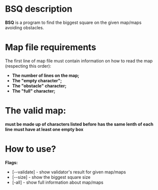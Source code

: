 # BSQ description
**BSQ** is a program to find the biggest square on the given map/maps avoiding obstacles.

# Map file requirements
The first line of map file must contain information on how to read the map (respecting this order):
* **The number of lines on the map;**
* **The "empty character";**
* **The "obstacle" character;**
* **The "full" character;**

# The valid map:
**must be made up of characters listed before**
**has the same lenth of each line**
**must have at least one empty box**

# How to use?

**Flags:**
* [--validate]	- show validator's result for given map/maps
* [--size]	- show the biggest square size
* [-all]		- show full information about map/maps
